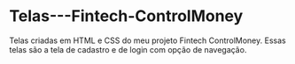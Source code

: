 # Telas---Fintech-ControlMoney
Telas criadas em HTML e CSS do meu projeto Fintech ControlMoney. Essas telas são a tela de cadastro e de login com opção de navegação.
